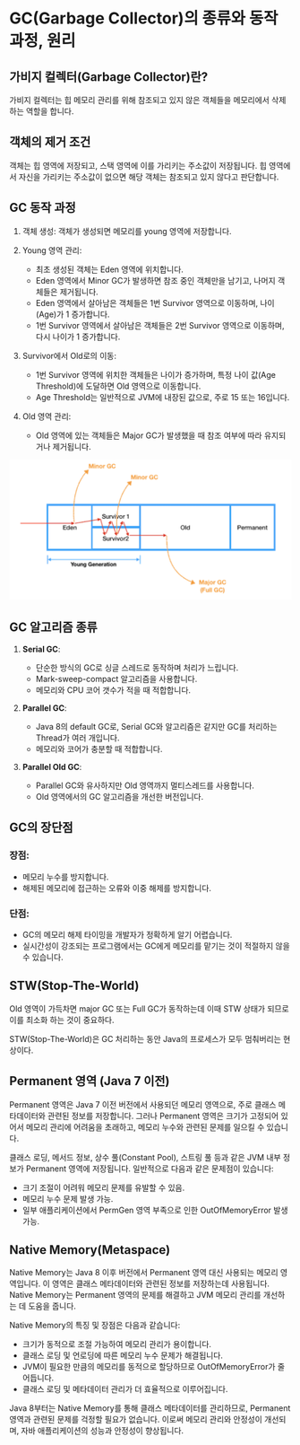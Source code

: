 # GC(Garbage Collector)의 종류와 동작 과정, 원리

## 가비지 컬렉터(Garbage Collector)란?
가비지 컬렉터는 힙 메모리 관리를 위해 참조되고 있지 않은 객체들을 메모리에서 삭제하는 역할을 합니다.

## 객체의 제거 조건
객체는 힙 영역에 저장되고, 스택 영역에 이를 가리키는 주소값이 저장됩니다. 힙 영역에서 자신을 가리키는 주소값이 없으면 해당 객체는 참조되고 있지 않다고 판단합니다.

## GC 동작 과정
1. 객체 생성: 객체가 생성되면 메모리를 young 영역에 저장합니다.
2. Young 영역 관리:
   - 최초 생성된 객체는 Eden 영역에 위치합니다.
   - Eden 영역에서 Minor GC가 발생하면 참조 중인 객체만을 남기고, 나머지 객체들은 제거됩니다.
   - Eden 영역에서 살아남은 객체들은 1번 Survivor 영역으로 이동하며, 나이(Age)가 1 증가합니다.
   - 1번 Survivor 영역에서 살아남은 객체들은 2번 Survivor 영역으로 이동하며, 다시 나이가 1 증가합니다.

3. Survivor에서 Old로의 이동:
   - 1번 Survivor 영역에 위치한 객체들은 나이가 증가하며, 특정 나이 값(Age Threshold)에 도달하면 Old 영역으로 이동합니다.
   - Age Threshold는 일반적으로 JVM에 내장된 값으로, 주로 15 또는 16입니다.

4. Old 영역 관리:
   - Old 영역에 있는 객체들은 Major GC가 발생했을 때 참조 여부에 따라 유지되거나 제거됩니다.

![image](../img/GC%20구조.png)

## GC 알고리즘 종류
1. **Serial GC**:
   - 단순한 방식의 GC로 싱글 스레드로 동작하며 처리가 느립니다.
   - Mark-sweep-compact 알고리즘을 사용합니다.
   - 메모리와 CPU 코어 갯수가 적을 때 적합합니다.

2. **Parallel GC**:
   - Java 8의 default GC로, Serial GC와 알고리즘은 같지만 GC를 처리하는 Thread가 여러 개입니다.
   - 메모리와 코어가 충분할 때 적합합니다.

3. **Parallel Old GC**:
   - Parallel GC와 유사하지만 Old 영역까지 멀티스레드를 사용합니다.
   - Old 영역에서의 GC 알고리즘을 개선한 버전입니다.

## GC의 장단점
### 장점:
- 메모리 누수를 방지합니다.
- 해제된 메모리에 접근하는 오류와 이중 해제를 방지합니다.

### 단점:
- GC의 메모리 해제 타이밍을 개발자가 정확하게 알기 어렵습니다.
- 실시간성이 강조되는 프로그램에서는 GC에게 메모리를 맡기는 것이 적절하지 않을 수 있습니다.

## STW(Stop-The-World)
Old 영역이 가득차면 major GC 또는 Full GC가 동작하는데 이때 STW 상태가 되므로 이를 최소화 하는 것이 중요하다.

STW(Stop-The-World)은 GC 처리하는 동안 Java의 프로세스가 모두 멈춰버리는 현상이다.

## Permanent 영역 (Java 7 이전)

Permanent 영역은 Java 7 이전 버전에서 사용되던 메모리 영역으로, 주로 클래스 메타데이터와 관련된 정보를 저장합니다. 그러나 Permanent 영역은 크기가 고정되어 있어서 메모리 관리에 어려움을 초래하고, 메모리 누수와 관련된 문제를 일으킬 수 있습니다.

클래스 로딩, 메서드 정보, 상수 풀(Constant Pool), 스트링 풀 등과 같은 JVM 내부 정보가 Permanent 영역에 저장됩니다. 일반적으로 다음과 같은 문제점이 있습니다:
- 크기 조절이 어려워 메모리 문제를 유발할 수 있음.
- 메모리 누수 문제 발생 가능.
- 일부 애플리케이션에서 PermGen 영역 부족으로 인한 OutOfMemoryError 발생 가능.

## Native Memory(Metaspace)

Native Memory는 Java 8 이후 버전에서 Permanent 영역 대신 사용되는 메모리 영역입니다. 이 영역은 클래스 메타데이터와 관련된 정보를 저장하는데 사용됩니다. Native Memory는 Permanent 영역의 문제를 해결하고 JVM 메모리 관리를 개선하는 데 도움을 줍니다.

Native Memory의 특징 및 장점은 다음과 같습니다:

- 크기가 동적으로 조절 가능하여 메모리 관리가 용이합니다.
- 클래스 로딩 및 언로딩에 따른 메모리 누수 문제가 해결됩니다.
- JVM이 필요한 만큼의 메모리를 동적으로 할당하므로 OutOfMemoryError가 줄어듭니다.
- 클래스 로딩 및 메타데이터 관리가 더 효율적으로 이루어집니다.

Java 8부터는 Native Memory를 통해 클래스 메타데이터를 관리하므로, Permanent 영역과 관련된 문제를 걱정할 필요가 없습니다. 이로써 메모리 관리와 안정성이 개선되며, 자바 애플리케이션의 성능과 안정성이 향상됩니다.
